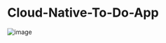 # Cloud-Native-To-Do-App

![image](https://github.com/user-attachments/assets/483e604a-e9c1-491b-9353-a0ba61dda9d9)

